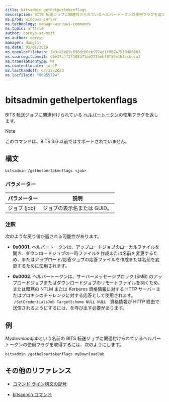 ```yaml
---
title: bitsadmin gethelpertokenflags
description: BITS 転送ジョブに関連付けられているヘルパートークンの使用フラグを返す、bitsadmin geの pertokenflags コマンドの参照記事。
ms.prod: windows-server
ms.technology: manage-windows-commands
ms.topic: article
author: coreyp-at-msft
ms.author: coreyp
manager: dongill
ms.date: 03/01/2019
ms.openlocfilehash: 1a3cd9e69c696dc00cb597ae1f60747518d8600f
ms.sourcegitcommit: d5e27c1f2f168a71ae272bebf8f50e1b3ccbcca3
ms.translationtype: MT
ms.contentlocale: ja-JP
ms.lasthandoff: 07/23/2020
ms.locfileid: "86955724"
---
```

# <a name="bitsadmin-gethelpertokenflags"></a>bitsadmin gethelpertokenflags

BITS 転送ジョブに関連付けられている [ヘルパートークン](/windows/win32/bits/helper-tokens-for-bits-transfer-jobs)の使用フラグを返し   ます。

> [!NOTE]
> このコマンドは、BITS 3.0 以前ではサポートされていません。

## <a name="syntax"></a>構文

```
bitsadmin /gethelpertokenflags <job>
```

### <a name="parameters"></a>パラメーター

| パラメーター | 説明 |
| -------------- | -------------- |
| ジョブ (job) | ジョブの表示名または GUID。 |

### <a name="remarks"></a>注釈

次のような戻り値が返される可能性があります。

- **0x0001.** ヘルパートークンは、アップロードジョブのローカルファイルを開き、ダウンロードジョブの一時ファイルを作成または名前を変更するため、またはアップロード/応答ジョブの応答ファイルを作成または名前を変更するために使用されます。

- **0x0002.** ヘルパートークンは、サーバーメッセージブロック (SMB) のアップロードジョブまたはダウンロードジョブのリモートファイルを開くため、または暗黙の NTLM または Kerberos 資格情報に対する HTTP サーバーまたはプロキシのチャレンジに対する応答として使用されます。  `/SetCredentialsJob TargetScheme NULL NULL`   資格情報が HTTP 経由で送信されるようにするには、を呼び出す必要があります。

## <a name="examples"></a>例

*Mydownloadjob*という名前の BITS 転送ジョブに関連付けられているヘルパートークンの使用フラグを取得するには、次のようにします。

```
bitsadmin /gethelpertokenflags myDownloadJob
```

## <a name="additional-references"></a>その他のリファレンス

- [コマンド ライン構文の記号](command-line-syntax-key.md)

- [bitsadmin コマンド](bitsadmin.md)
